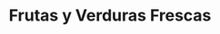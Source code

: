 ---
title: "Frutas y Verduras Frescas"
url: /valdivia/frutas-y-verduras-frescas/
shop: Gemüse & Obst
---